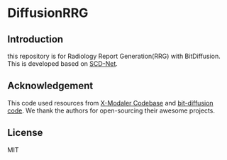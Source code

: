 # DiffusionRRG

## Introduction
this repository is for Radiology Report Generation(RRG) with BitDiffusion. This is developed based on [SCD-Net](https://arxiv.org/abs/2212.03099).

## Acknowledgement
This code used resources from [X-Modaler Codebase](https://github.com/YehLi/xmodaler) and [bit-diffusion code](https://github.com/lucidrains/bit-diffusion). We thank the authors for open-sourcing their awesome projects.

## License

MIT
